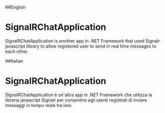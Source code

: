 ##English
# SignalRChatApplication

SignalRChatApplication is another app in .NET Framework that used Signalr javascript library to allow registered user to send in real time messages to each other.


##Italian
# SignalRChatApplication
SignalRChatApplication è un'altra app in .NET Framework che utilizza la libreria javascript Signalr per consentire agli utenti registrati di inviare messaggi in tempo reale tra loro.

